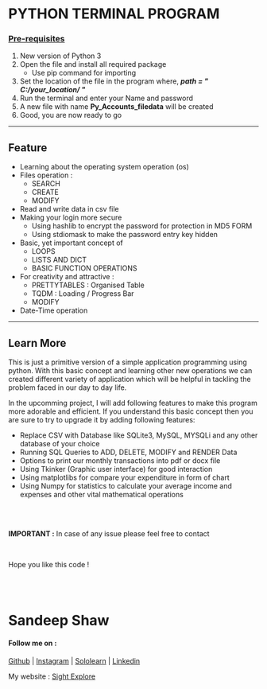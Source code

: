 <html>
  <head>
  </head>
  <body>
    <h1> PYTHON TERMINAL PROGRAM </h1>
    <h3><u>Pre-requisites</u></h3>
    <ol>
      <li>New version of Python 3</li>
      <li>Open the file and install all required package<ul><li>Use pip command for importing</li></ul></li>
      <li>Set the location of the file in the program where,  <b><i> path = " C:/your_location/ " </i></b></li>
      <li>Run the terminal and enter your Name and password</li>
      <li>A new file with name <b>Py_Accounts_filedata</b> will be created</li>
      <li>Good, you are now ready to go</li>
    </ol>
    <hr>
    <div>
      <h2>Feature</h2>
      <ul>
        <li> Learning about the operating system operation (os) </li>
        <li> Files operation : <ul><li>SEARCH</li><li>CREATE</li><li>MODIFY</li></ul></li>
        <li> Read and write data in csv file </li>
        <li> Making your login more secure 
          <ul>
            <li>Using hashlib to encrypt the password for protection in MD5 FORM</li>
            <li>Using stdiomask to make the password entry key hidden</li>
          </ul>
        <li> Basic, yet important concept of <ul><li>LOOPS</li><li>LISTS AND DICT</li><li>BASIC FUNCTION OPERATIONS</li></ul> </li>
        <li> For creativity and attractive : <ul><li>PRETTYTABLES : Organised Table </li><li>TQDM : Loading / Progress Bar</li><li>MODIFY</li></ul>  </li>
        <li> Date-Time operation </li>
      </ul>
    </div>
    <hr>
        <div>
      <h2>Learn More</h2>
          <p> This is just a primitive version of a simple application programming using python.
            With this basic concept and learning other new operations we can created different variety
            of application which will be helpful in tackling the problem faced in our day to day life.
          </p>
          <p> In the upcomming project, I will add following features to make this program more adorable and efficient.
            If you understand this basic concept then you are sure to try to upgrade it by adding following features:
          </p>
      <ul>
        <li> Replace CSV with Database like SQLite3, MySQL, MYSQLi and any other database of your choice </li>
        <li> Running SQL Queries to ADD, DELETE, MODIFY and RENDER Data</li>
        <li> Options to print our monthly transactions into pdf or docx file</li>
        <li> Using Tkinker (Graphic user interface) for good interaction </li>
        <li> Using matplotlibs for compare your expenditure in form of chart</li>
        <li> Using Numpy for statistics to calculate your average income and expenses and other vital mathematical operations </li>
      </ul>
    </div>
    <br/>
    <br/>
    <p><b>IMPORTANT :</b> In case of any issue please feel free to contact</p>
    <br/>
    <p>Hope you like this code !</p>
    <br/>
    <br/>
    <h1>Sandeep Shaw</h1>
    <h4>Follow me on : </h4>
    <p><a href="https://github.com/sandeep-shaw10"  target="_blank">Github</a> | <a href="https://www.instagram.com/san_deep_10/"  target="_blank">Instagram</a> | <a href="https://www.sololearn.com/Profile/15625221/"  target="_blank">Sololearn</a> | <a href="https://www.linkedin.com/in/sandeep-shaw-b47b47158/"  target="_blank">Linkedin</a></p>
    <p>My website : <a href="https://sandeep-shaw10.github.io/sightexplore/" target="_blank">Sight Explore</a> </p>
    
    
  </body>
</html>
